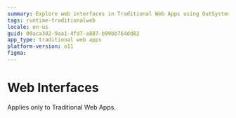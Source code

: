 ```yaml
---
summary: Explore web interfaces in Traditional Web Apps using OutSystems 11 (O11).
tags: runtime-traditionalweb
locale: en-us
guid: 00aca302-9aa1-4fd7-a887-b99bb764dd82
app_type: traditional web apps
platform-version: o11
figma: 
---
```


# Web Interfaces

<div class="info" markdown="1">

Applies only to Traditional Web Apps.

</div>
